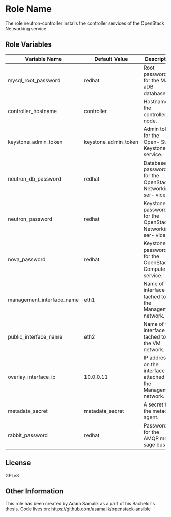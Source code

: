 Role Name
=========

The role neutron-controller installs the controller services of the OpenStack Networking service.


Role Variables
--------------

| Variable Name | Default Value | Description
| --- | --- | --- |
| mysql_root_password | redhat | Root password for the Mari- aDB database. |
| controller_hostname | controller | Hostname of the controller node. |
| keystone_admin_token | keystone_admin_token | Admin token for the Open- Stack Keystone service. |
| neutron_db_password | redhat | Database password for the OpenStack Networking ser- vice. |
| neutron_password | redhat | Keystone password for the OpenStack Networking ser- vice. |
| nova_password | redhat | Keystone password for the OpenStack Compute service. |
| management_interface_name | eth1 | Name of the interface at- tached to the Management network. |
| public_interface_name | eth2 | Name of the interface at- tached to the VM network. |
| overlay_interface_ip | 10.0.0.11 | IP address on the interface attached to the Management network. |
| metadata_secret | metadata_secret | A secret for the metadata agent. |
| rabbit_password | redhat | Password for the AMQP mes- sage bus. |


License
-------

GPLv3


Other Information
-----------------

This role has been created by Adam Samalik as a part of his Bachelor's thesis.
Code lives on: https://github.com/asamalik/openstack-ansible
